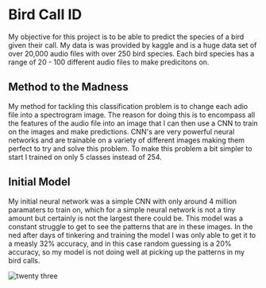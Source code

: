 # Bird Call ID

My objective for this project is to be able to predict the species of a bird given their call.  My data is was provided by kaggle and is a huge data set of over 20,000 audio files with over 250 bird species.  Each bird species has a range of 20 - 100 different audio files to make predicitons on.  

## Method to the Madness
My method for tackling this classification problem is to change each adio file into a spectrogram image.  The reason for doing this is to encompass all the features of the audio file into an image that I can then use a CNN to train on the images and make predictions.  CNN's are very powerful neural networks and are trainable on a variety of different images making them perfect to try and solve this problem.  To make this problem a bit simpler to start I trained on only 5 classes instead of 254.  

## Initial Model
My initial neural network was a simple CNN with only around 4 million paramaters to train on, which for a simple neural network is not a tiny amount but certainly is not the largest there could be.  This model was a constant struggle to get to see the patterns that are in these images.  In the ned after days of tinkering and training the model I was only able to get it to a measly 32% accuracy, and in this case random guessing is a 20% accuracy, so my model is not doing well at picking up the patterns in my bird calls.

![twenty three](twenty_three_cont.jpg)
